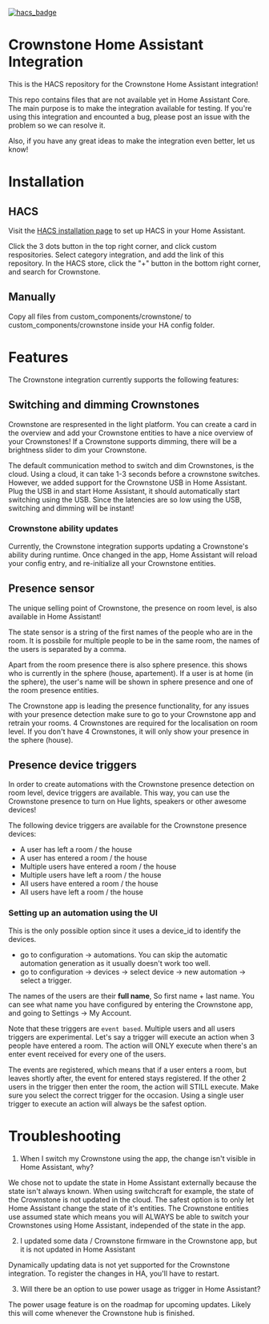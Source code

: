 [![hacs_badge](https://img.shields.io/badge/HACS-Custom-orange.svg?style=for-the-badge)](https://github.com/custom-components/hacs)

# Crownstone Home Assistant Integration

This is the HACS repository for the Crownstone Home Assistant integration!

This repo contains files that are not available yet in Home Assistant Core. The main purpose is to make the integration available for testing. If you're using this integration and encounted a bug, please post an issue with the problem so we can resolve it.

Also, if you have any great ideas to make the integration even better, let us know!

# Installation

## HACS

Visit the [HACS installation page](https://hacs.xyz/docs/installation/manual) to set up HACS in your Home Assistant.

Click the 3 dots button in the top right corner, and click custom respositories. Select category integration, and add the link of this repository. In the HACS store, click the "+" button in the bottom right corner, and search for Crownstone.

## Manually

Copy all files from custom_components/crownstone/ to custom_components/crownstone inside your HA config folder.

# Features

The Crownstone integration currently supports the following features:

## Switching and dimming Crownstones

Crownstone are respresented in the light platform. You can create a card in the overview and add your Crownstone entities to have a nice overview of your Crownstones! If a Crownstone supports dimming, there will be a brightness slider to dim your Crownstone.

The default communication method to switch and dim Crownstones, is the cloud. Using a cloud, it can take 1-3 seconds before a crownstone switches. However, we added support for the Crownstone USB in Home Assistant. Plug the USB in and start Home Assistant, it should automatically start switching using the USB. Since the latencies are so low using the USB, switching and dimming will be instant!

### Crownstone ability updates

Currently, the Crownstone integration supports updating a Crownstone's ability during runtime. Once changed in the app, Home Assistant will reload your config entry, and re-initialize all your Crownstone entities.

## Presence sensor

The unique selling point of Crownstone, the presence on room level, is also available in Home Assistant!

The state sensor is a string of the first names of the people who are in the room. It is possbile for multiple people to be in the same room, the names of the users is separated by a comma.

Apart from the room presence there is also sphere presence. this shows who is currently in the sphere (house, apartement). If a user is at home (in the sphere), the user's name will be shown in sphere presence and one of the room presence entities.

The Crownstone app is leading the presence functionality, for any issues with your presence detection make sure to go to your Crownstone app and retrain your rooms. 4 Crownstones are required for the localisation on room level. If you don't have 4 Crownstones, it will only show your presence in the sphere (house).

## Presence device triggers

In order to create automations with the Crownstone presence detection on room level, device triggers are available. This way, you can use the Crownstone presence to turn on Hue lights, speakers or other awesome devices!

The following device triggers are available for the Crownstone presence devices:
- A user has left a room / the house
- A user has entered a room / the house
- Multiple users have entered a room / the house
- Multiple users have left a room / the house
- All users have entered a room / the house
- All users have left a room / the house

### Setting up an automation using the UI

This is the only possible option since it uses a device_id to identify the devices.

- go to configuration -> automations. You can skip the automatic automation generation as it usually doesn't work too well.
- go to configuration -> devices -> select device -> new automation -> select a trigger.

The names of the users are their **full name**, So first name + last name. You can see what name you have configured by entering the Crownstone app, and going to Settings -> My Account.

Note that these triggers are `event based`. Multiple users and all users triggers are experimental. Let's say a trigger will execute an action when 3 people have entered a room. The action will ONLY execute when there's an enter event received for every one of the users. 

The events are registered, which means that if a user enters a room, but leaves shortly after, the event for entered stays registered. If the other 2 users in the trigger then enter the room, the action will STILL execute. Make sure you select the correct trigger for the occasion. Using a single user trigger to execute an action will always be the safest option.

# Troubleshooting

1. When I switch my Crownstone using the app, the change isn't visible in Home Assistant, why?

We chose not to update the state in Home Assistant externally because the state isn't always known. When using switchcraft for example, the state of the Crownstone is not updated in the cloud. The safest option is to only let Home Assistant change the state of it's entities. The Crownstone entities use assumed state which means you will ALWAYS be able to switch your Crownstones using Home Assistant, independed of the state in the app.

2. I updated some data / Crownstone firmware in the Crownstone app, but it is not updated in Home Assistant

Dynamically updating data is not yet supported for the Crownstone integration. To register the changes in HA, you'll have to restart.

3. Will there be an option to use power usage as trigger in Home Assistant?

The power usage feature is on the roadmap for upcoming updates. Likely this will come whenever the Crownstone hub is finished.
